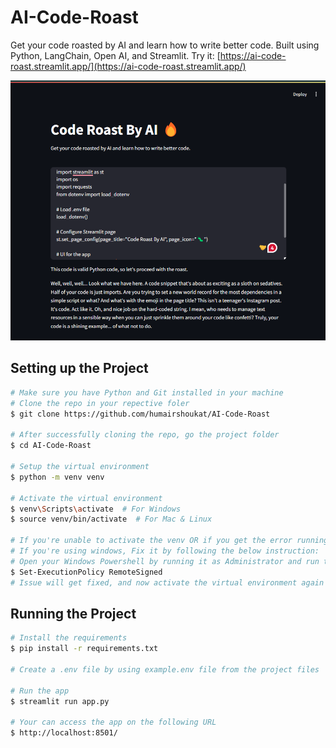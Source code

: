 # AI-Code-Roast
Get your code roasted by AI and learn how to write better code. Built using Python, LangChain, Open AI, and Streamlit. Try it: [https://ai-code-roast.streamlit.app/](https://ai-code-roast.streamlit.app/)

![alt text](image.png)

## Setting up the Project

```bash
# Make sure you have Python and Git installed in your machine
# Clone the repo in your repective foler
$ git clone https://github.com/humairshoukat/AI-Code-Roast

# After successfully cloning the repo, go the project folder
$ cd AI-Code-Roast

# Setup the virtual environment
$ python -m venv venv

# Activate the virtual environment
$ venv\Scripts\activate  # For Windows
$ source venv/bin/activate  # For Mac & Linux

# If you're unable to activate the venv OR if you get the error running/execution scripts are disabled,
# If you're using windows, Fix it by following the below instruction:
# Open your Windows Powershell by running it as Administrator and run the following command and enter 'Y':
$ Set-ExecutionPolicy RemoteSigned
# Issue will get fixed, and now activate the virtual environment again and follow the next instructions.

```

## Running the Project

```bash
# Install the requirements
$ pip install -r requirements.txt

# Create a .env file by using example.env file from the project files

# Run the app
$ streamlit run app.py

# Your can access the app on the following URL
$ http://localhost:8501/

```
